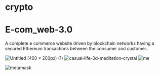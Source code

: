 # crypto
# E-com_web-3.0
A complete e commerce website driven by blockchain networks having a secured Ethereum transactions between the consumer and customer..



![Untitled (400 × 200px) (1)](https://user-images.githubusercontent.com/82643732/151038791-69ac602f-7f3f-4fd7-9c09-86c533068409.png)
![casual-life-3d-meditation-crystal](https://user-images.githubusercontent.com/82643732/151039320-08fb3aea-37e1-477b-b128-203688b47f0c.png)
![me](https://user-images.githubusercontent.com/82643732/151040155-744170d6-6028-4e87-9702-fbda63efd6b5.png)

![metamask](https://user-images.githubusercontent.com/82643732/151039888-caa41521-3d77-42b8-ac20-b2e19cce347e.png)
